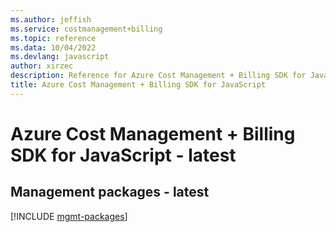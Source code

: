 ```yaml
---
ms.author: jeffish
ms.service: costmanagement+billing
ms.topic: reference
ms.data: 10/04/2022
ms.devlang: javascript
author: xirzec
description: Reference for Azure Cost Management + Billing SDK for JavaScript
title: Azure Cost Management + Billing SDK for JavaScript
---
```

# Azure Cost Management + Billing SDK for JavaScript - latest

## Management packages - latest
[!INCLUDE [mgmt-packages](cost-management-+-billing-mgmt-index.md)]